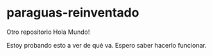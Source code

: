 # paraguas-reinventado
Otro repositorio
Hola Mundo!

Estoy probando esto a ver de qué va.
Espero saber hacerlo funcionar.
